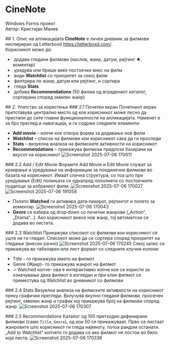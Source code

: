 # CineNote
Windows Forms проект  
Автор: Кристијан Манев

## 1. Опис на апликацијата
**CineNote** е личен дневник за филмови инспириран од Letterboxd https://letterboxd.com/.  
Корисникот може да:
*  додава гледани филмови (наслов, жанр, датум, рејтинг ★, коментар)
*  уредува или брише веќе постоечки внес на филм
*  води **Watchlist** со приоритет за секој филм
*  филтрира по жанр, датум или рејтинг, и сортира
*  гледа **Stats** 
*  добива **Recommendations** (50 филма од вградениот каталог, сортирани според омилен жанр)

## 2. Упатство за користење
### 2.1 Почетен екран
Почетниот екран претставува централно место од кое корисникот може лесно да пристапи до сите главни функционалности на апликацијата. Наменет е за брз преглед и навигација, и ги содржи следните елементи:

* **Add movie** – копче кое отвора форма за додавање нов филм 
* **Watchlist** – список на филмови кои корисникот сака да ги проследи  
* **Stats** – визуелна анализа на филмските активности на корисникот 
* **Recommendations** – прикажува филмски предлози базирани на вкусот на корисникот
![Screenshot 2025-07-06 170011](https://github.com/user-attachments/assets/4d4da84d-52ff-4e09-8a30-a7a6c92c32c9)


### 2.2 Add / Edit Movie
Формите Add Movie и Edit Movie служат за креирање и уредување на информации за поединечни филмови во базата на корисникот. Имаат слична структура, со тоа што при уредување (Edit) полињата се однапред пополнети со постоечките податоци за избраниот филм.
![Screenshot 2025-07-06 170027](https://github.com/user-attachments/assets/eaa6f77d-e74d-4fce-8ddb-14186bc5741e)
![Screenshot 2025-07-06 191058](https://github.com/user-attachments/assets/e919423d-5288-4452-baad-f1bf32663030)

* Полето **Watched** ги активира дата‑пикерот, рејтингот и полето за коментар.
![Screenshot 2025-07-06 170043](https://github.com/user-attachments/assets/8e48532a-cc77-438f-9a53-e5dd2997fda8)
* **Genre** се избира од drop‑down со почетни жанрови („Action“, „Drama“…). Ако корисникот внесе нов жанр, тој автоматски се додава во листата.

### 2.3 Watchlist
Прикажува списокот со филмови кои корисникот сè уште не ги гледал. Списокот може да се сортира според приоритет на гледање (внесен рачно)
![Screenshot 2025-07-06 170245](https://github.com/user-attachments/assets/ab843966-e2d2-4571-9284-f6129971eaea)
Секој запис се прикажува во табеларен или лист формат со следните клучни колони:
* Title - го прикажува името на филмот
* Genre (Жанр)- го прикажува жанрот на филмот
* ✓ Watched копче- ова е интерактивно копче кое се користи за означување дека филмот е изгледан и при клик филмот се преместува од Watchlist во дневникот со филмови

### 2.4 Stats
Визуелна анализа на филмските активности на корисникот преку графички прегледи. Вклучува вкупно гледани филмови, просечен рејтинг, омилен жанр и график кој прикажува број на филмови според жанр.
![Screenshot 2025-07-06 170307](https://github.com/user-attachments/assets/c1f6dd1b-ac6e-4fff-93d1-fa927ee8fd7a)

### 2.5 Recommendations
Каталог од 100 претходно дефинирани филмови (само `Title`, `Genre`), од кои 50 се прикажуваат. Прво се листаат жанровите што корисникот ги гледа најмногу, потоа рандом останати. „Add to Watchlist“ копчето го додава со  ако филмот не постои во било која листа.
![Screenshot 2025-07-06 170336](https://github.com/user-attachments/assets/889f098c-191f-487e-a5b4-31739e8a11c3)



